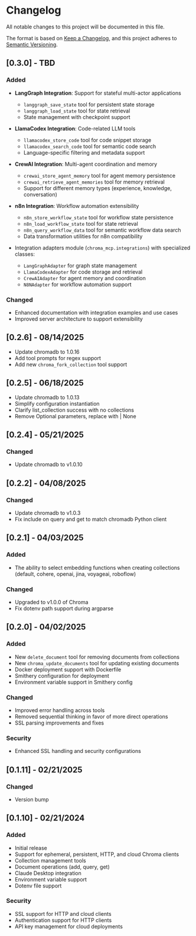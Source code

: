 # Changelog

All notable changes to this project will be documented in this file.

The format is based on [Keep a Changelog](https://keepachangelog.com/en/1.0.0/),
and this project adheres to [Semantic Versioning](https://semver.org/spec/v2.0.0.html).

## [0.3.0] - TBD

### Added

- **LangGraph Integration**: Support for stateful multi-actor applications
  - `langgraph_save_state` tool for persistent state storage
  - `langgraph_load_state` tool for state retrieval
  - State management with checkpoint support
  
- **LlamaCodex Integration**: Code-related LLM tools
  - `llamacodex_store_code` tool for code snippet storage
  - `llamacodex_search_code` tool for semantic code search
  - Language-specific filtering and metadata support
  
- **CrewAI Integration**: Multi-agent coordination and memory
  - `crewai_store_agent_memory` tool for agent memory persistence
  - `crewai_retrieve_agent_memories` tool for memory retrieval
  - Support for different memory types (experience, knowledge, conversation)
  
- **n8n Integration**: Workflow automation extensibility
  - `n8n_store_workflow_state` tool for workflow state persistence
  - `n8n_load_workflow_state` tool for state retrieval
  - `n8n_query_workflow_data` tool for semantic workflow data search
  - Data transformation utilities for n8n compatibility

- Integration adapters module (`chroma_mcp.integrations`) with specialized classes:
  - `LangGraphAdapter` for graph state management
  - `LlamaCodexAdapter` for code storage and retrieval
  - `CrewAIAdapter` for agent memory and coordination
  - `N8NAdapter` for workflow automation support

### Changed

- Enhanced documentation with integration examples and use cases
- Improved server architecture to support extensibility

## [0.2.6] - 08/14/2025

- Update chromadb to 1.0.16
- Add tool prompts for regex support
- Add new `chroma_fork_collection` tool support

## [0.2.5] - 06/18/2025

- Update chromadb to 1.0.13
- Simplify configuration instantiation
- Clarify list_collection success with no collections
- Remove Optional parameters, replace with | None

## [0.2.4] - 05/21/2025

### Changed

- Update chromadb to v1.0.10

## [0.2.2] - 04/08/2025

### Changed

- Update chromadb to v1.0.3
- Fix include on query and get to match chromadb Python client


## [0.2.1] - 04/03/2025

### Added

- The ability to select embedding functions when creating collections (default, cohere, openai, jina, voyageai, roboflow)

### Changed
- Upgraded to v1.0.0 of Chroma
- Fix dotenv path support during argparse

## [0.2.0] - 04/02/2025

### Added
- New `delete_document` tool for removing documents from collections
- New `chroma_update_documents` tool for updating existing documents
- Docker deployment support with Dockerfile
- Smithery configuration for deployment
- Environment variable support in Smithery config

### Changed
- Improved error handling across tools
- Removed sequential thinking in favor of more direct operations
- SSL parsing improvements and fixes

### Security
- Enhanced SSL handling and security configurations

## [0.1.11] - 02/21/2025

### Changed
- Version bump

## [0.1.10] - 02/21/2024

### Added
- Initial release
- Support for ephemeral, persistent, HTTP, and cloud Chroma clients
- Collection management tools
- Document operations (add, query, get)
- Claude Desktop integration
- Environment variable support
- Dotenv file support

### Security
- SSL support for HTTP and cloud clients
- Authentication support for HTTP clients
- API key management for cloud deployments 